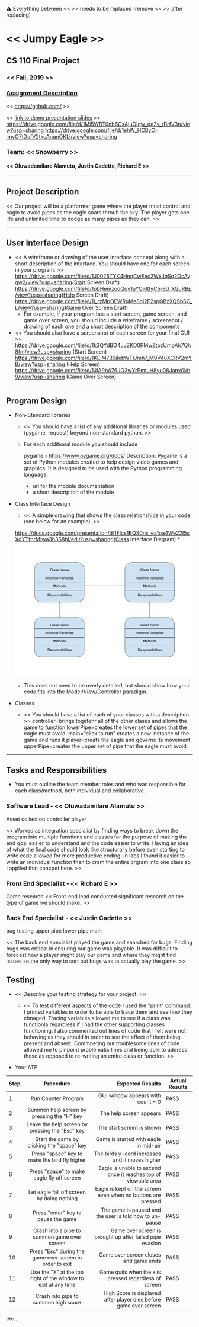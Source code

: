 :warning: Everything between << >> needs to be replaced (remove << >> after replacing)

# << Jumpy Eagle >>
## CS 110 Final Project
### << Fall, 2019 >>
### [Assignment Description](https://drive.google.com/open?id=1HLIk-539N9KiAAG1224NWpFyEl4RsPVBwtBZ9KbjicE)

<< [https://github.com/<repo>](#) >>

<< [link to demo presentation slides](#) >>
https://drive.google.com/file/d/1Mi5WBT0nb6CsAjuOjqw_oe2v_rBrfV3n/view?usp=sharing
https://drive.google.com/file/d/1ehW_HCByC-imvO7tDufV2tkcAnqnOKLi/view?usp=sharing

### Team: << Snowberry >>
#### << Oluwadamilare Alamutu, Justin Cadette, Richard E >>

***

## Project Description
<< Our project will be a platformer game where the player must control and eagle to avoid pipes as the eagle soars throuh the sky. The player gets one life and unlimited time to dodge as many pipes as they can. >>

***    

## User Interface Design
* << A wireframe or drawing of the user interface concept along with a short description of the interface. You should have one for each screen in your program. >>
https://drive.google.com/file/d/1J0025TYK4HnqCwEec2WxJqSq2OcAyqw2/view?usp=sharing(Start Screen Draft)
https://drive.google.com/file/d/1obHemzodQqv1uYQi6ttyC5rBd_XGuRBp/view?usp=sharing(Help Screen Draft)
https://drive.google.com/file/d/1j_rzMpOEWRuMe8oj2F2spGBzXQSb6C_L/view?usp=sharing(Game Over Screen Draft)
    * For example, if your program has a start screen, game screen, and game over screen, you should include a wireframe / screenshot / drawing of each one and a short description of the components
* << You should also have a screenshot of each screen for your final GUI >>
https://drive.google.com/file/d/1k3QYdBO4uJZKD0PMwZtozUmpAk7Qh8fm/view?usp=sharing (Start Screen)
https://drive.google.com/file/d/1KEIM730jIebWTIJmh7_M9V4uXCRV2mYB/view?usp=sharing (Help Screen)
https://drive.google.com/file/d/1JIA9bA76JO3wYrPmtJH8yu08Janx0kb9/view?usp=sharing (Game Over Screen)

***        

## Program Design
* Non-Standard libraries
    * << You should have a list of any additional libraries or modules used (pygame, request) beyond non-standard python. >>
    * For each additional module you should include
    
    
         pygame - https://www.pygame.org/docs/
         Description: Pygame is a set of Python modules created to help design video games and graphics. It is designed to be used with the Python programming language.
        * url for the module documentation
        * a short description of the module
       
* Class Interface Design
    * << A simple drawing that shows the class relationships in your code (see below for an example). >>
    
    https://docs.google.com/presentation/d/1Flcs1BQS0nx_ea1oa4We22I5sXdYTfhrMIwa3h3S8hI/edit?usp=sharing(Class Interface Diagram)
        * ![class diagram](assets/class_diagram.jpg)
    * This does not need to be overly detailed, but should show how your code fits into the Model/View/Controller paradigm.
* Classes
    * << You should have a list of each of your classes with a description. >>
   controller=brings togetehr all of the other clases and allows the game to function
   lowerPipe=creates the lower set of pipes that the eagle must avoid.
   main="click to run" creates a new instance of the game and runs it
   player=creats the eagle and governs its movement
   upperPipe=creates the upper set of pipe that the eagle must avoid.
***

## Tasks and Responsibilities
* You must outline the team member roles and who was responsible for each class/method, both individual and collaborative.

### Software Lead - << Oluwadamilare Alamutu >>
Asset collection
controller
player

<< Worked as integration specialist by finding ways to break down the program into multiple funstions and classes for the purpose of making the end goal easier to understand and the code easier to write. Having an idea of what the final code should look like structurally before even starting to write code allowed for more productive coding. In labs I found it easier to write an individual function than to cram the entire prgram into one class so I applied that concpet here.   >>

### Front End Specialist - << Richard E >>
Game research 
<< Front-end lead conducted significant research on the type of game we should make. >>

### Back End Specialist - << Justin Cadette >>
bug testing
upper pipe 
lower pipe 
main

<< The back end specialist played the game and searched for bugs. Finding bugs was critical in ensuring our game was playable. It was difficult to forecast how a player might play our game and where they might find issues so the only way to sort out bugs was to actually play the game. >>

## Testing
* << Describe your testing strategy for your project. >>
    * << To test different aspects of the code I used the "print" command. I printed variables in order to be able to trace them and see how they chnaged. Tracing variables allowed me to see if a class was functionla regardless if I had the other supporting classes functioning. I also commented out lines of code that I felt were not behaving as they should in order to see the affect of them being present and absent. Commneting out troublesome lines of code allowed me to pinpoint problematic lines and being able to address those as opposed to re-writing an entire class or function. >>

* Your ATP

| Step                  | Procedure     | Expected Results  | Actual Results |
| ----------------------|:-------------:| -----------------:| -------------- |
|  1  | Run Counter Program  | GUI window appears with count = 0  |   PASS       |
|  2  | Summon help screen by pressing the "H" key  | The help screen appears |    PASS             |
|  3  | Leave the help screen by pressing the "Esc" key | The start screen is shown|PASS|
|  4  | Start the game by clicking the "space" key | Game is started with eagle in mid-air|PASS|
|  5  | Press "space" key to make the bird fly higher | The birds y-cord increases and it moves higher|PASS|
|  6  | Press "space" to make eagle fly off screen | Eagle is unable to ascend once it reaches top of viewable area |PASS|
|  7  | Let eagle fall off screen by doing nothing | Eagle is kept on the screen even when no buttons are pressed|PASS|
|  8  | Press "enter" key to pause the game | The game is paused and the user is told how to un-pause |PASS|
|  9  |Crash into a pipe to summon game over screen| Game over screen is brought up after failed pipe evasion |PASS|
| 10  |Press "Esc" during the game over screen in order to exit | Game over screen closes and game ends |PASS|
| 11  | Use the "X" at the top right of the window to exit at any time | Game quits when the x is pressed regardless of screen|PASS|
| 12  | Crash into pipe to summon high score | High Score is displayed after player dies before game over screen|PASS|
etc...
